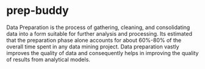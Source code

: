 # prep-buddy

Data Preparation is the process of gathering, cleaning, and consolidating data into a form suitable for further analysis and processing.
Its estimated that the preparation phase alone accounts for about 60%-80% of the overall time spent in any data mining project.
Data preparation vastly improves the quality of data and consequently helps in improving the quality of results from analytical models.